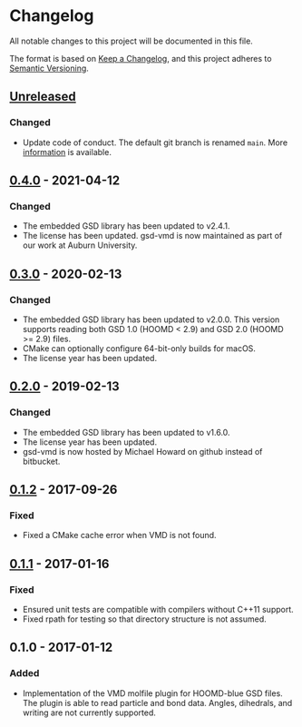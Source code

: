 # Changelog
All notable changes to this project will be documented in this file.

The format is based on [Keep a Changelog](https://keepachangelog.com/en/1.0.0/),
and this project adheres to [Semantic Versioning](https://semver.org/spec/v2.0.0.html).

## [Unreleased]
### Changed
- Update code of conduct. The default git branch is renamed `main`. More
  [information](https://sfconservancy.org/news/2020/jun/23/gitbranchname) is available.

## [0.4.0] - 2021-04-12
### Changed
- The embedded GSD library has been updated to v2.4.1.
- The license has been updated. gsd-vmd is now maintained as part of our work
  at Auburn University.

## [0.3.0] - 2020-02-13
### Changed
- The embedded GSD library has been updated to v2.0.0. This version supports
reading both GSD 1.0 (HOOMD < 2.9) and GSD 2.0 (HOOMD >= 2.9) files.
- CMake can optionally configure 64-bit-only builds for macOS.
- The license year has been updated.

## [0.2.0] - 2019-02-13
### Changed
- The embedded GSD library has been updated to v1.6.0.
- The license year has been updated.
- gsd-vmd is now hosted by Michael Howard on github instead of bitbucket.

## [0.1.2] - 2017-09-26
### Fixed
- Fixed a CMake cache error when VMD is not found.

## [0.1.1] - 2017-01-16
### Fixed
- Ensured unit tests are compatible with compilers without C++11 support.
- Fixed rpath for testing so that directory structure is not assumed.

## 0.1.0 - 2017-01-12
### Added
- Implementation of the VMD molfile plugin for HOOMD-blue GSD files.
The plugin is able to read particle and bond data. Angles, dihedrals,
and writing are not currently supported.

[Unreleased]: https://github.com/mphoward/gsd-vmd/compare/v0.4.0...HEAD
[0.4.0]: https://github.com/mphoward/gsd-vmd/compare/v0.3.0...v0.4.0
[0.3.0]: https://github.com/mphoward/gsd-vmd/compare/v0.2.0...v0.3.0
[0.2.0]: https://github.com/mphoward/gsd-vmd/compare/v0.1.2...v0.2.0
[0.1.2]: https://github.com/mphoward/gsd-vmd/compare/v0.1.1...v0.1.2
[0.1.1]: https://github.com/mphoward/gsd-vmd/compare/v0.1.0...v0.1.1
